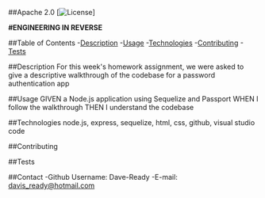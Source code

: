 
  ##Apache 2.0<img scr="https://opensource.org/licenses/Apache-2.0">
  [![License](https://img.shields.io/badge/License-Apache%202.0-blue.svg)]



  **#ENGINEERING IN REVERSE**


  ##Table of Contents
  -[Description](#Description)
  -[Usage](#Usage)
  -[Technologies](#Technologies)
  -[Contributing](#Contributing)
  -[Tests](#Tests)

  ##Description
  For this week's homework assignment, we were asked to give a descriptive walkthrough of the codebase for a password authentication app

  ##Usage
  GIVEN a Node.js application using Sequelize and Passport 
  WHEN I follow the walkthrough 
  THEN I understand the codebase

  ##Technologies
  node.js, express, sequelize, html, css, github, visual studio code

  ##Contributing
  

  ##Tests
  
  

  ##Contact
  -Github Username: Dave-Ready
  -E-mail: davis_ready@hotmail.com
  
